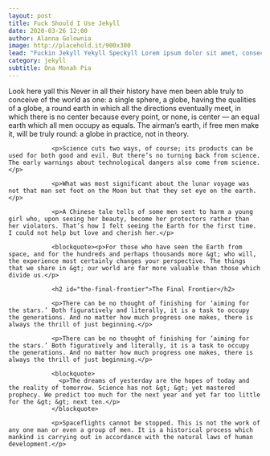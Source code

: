 ```yaml
---
layout: post
title: Fuck Should I Use Jekyll
date: 2020-03-26 12:00
author: Alanna Golownia
image: http://placehold.it/900x300
lead: "Fuckin Jekyll Yekyll Speckyll Lorem ipsum dolor sit amet, consectetur adipiscing elit, sed do eiusmod tempor incididunt ut labore et dolore magna aliqua. Ut enim ad minim veniam, quis nostrud exercitation ullamco laboris nisi ut aliquip ex ea commodo consequat."
category: jekyll
subtitle: Ona Monah Pia
---
```

 <p>Look here yall this Never in all their history have men been able truly to conceive of the world as one: a single sphere, a globe, having the qualities of a globe, a round earth in which all the directions eventually meet, in which there is no center because every point, or none, is center — an equal earth which all men occupy as equals. The airman’s earth, if free men make it, will be truly round: a globe in practice, not in theory.</p>

                <p>Science cuts two ways, of course; its products can be used for both good and evil. But there’s no turning back from science. The early warnings about technological dangers also come from science.</p>

                <p>What was most significant about the lunar voyage was not that man set foot on the Moon but that they set eye on the earth.</p>

                <p>A Chinese tale tells of some men sent to harm a young girl who, upon seeing her beauty, become her protectors rather than her violators. That’s how I felt seeing the Earth for the first time. I could not help but love and cherish her.</p>

                <blockquote><p>For those who have seen the Earth from space, and for the hundreds and perhaps thousands more &gt; who will, the experience most certainly changes your perspective. The things that we share in &gt; our world are far more valuable than those which divide us.</p>
</blockquote>

                <h2 id="the-final-frontier">The Final Frontier</h2>

                <p>There can be no thought of finishing for ‘aiming for the stars.’ Both figuratively and literally, it is a task to occupy the generations. And no matter how much progress one makes, there is always the thrill of just beginning.</p>

                <p>There can be no thought of finishing for ‘aiming for the stars.’ Both figuratively and literally, it is a task to occupy the generations. And no matter how much progress one makes, there is always the thrill of just beginning.</p>

                <blockquote>
                  <p>The dreams of yesterday are the hopes of today and the reality of tomorrow. Science has not &gt; &gt; yet mastered prophecy. We predict too much for the next year and yet far too little for the &gt; &gt; next ten.</p>
                </blockquote>

                <p>Spaceflights cannot be stopped. This is not the work of any one man or even a group of men. It is a historical process which mankind is carrying out in accordance with the natural laws of human development.</p>